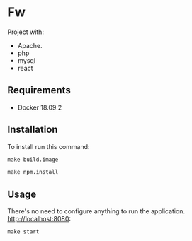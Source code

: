 Fw
========================

Project with: 
- Apache.
- php
- mysql
- react

Requirements
------------

* Docker 18.09.2

Installation
------------

To install run this command:

```makefile
make build.image
```

```makefile
make npm.install
```

Usage
-----

There's no need to configure anything to run the application. <http://localhost:8080>:

```makefile
make start
```
